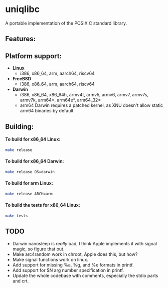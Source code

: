 # uniqlibc

A portable implementation of the POSIX C standard library.

## Features:

## Platform support:

- **Linux**
    - i386, x86_64, arm, aarch64, riscv64
- **FreeBSD**
    - i386, x86_64, arm, aarch64, riscv64
- **Darwin**
    - i386, x86_64, x86_64h, armv4t, armv5, armv6, armv7, armv7s, armv7k, arm64*, arm64e*, arm64_32*
    - arm64 Darwin requires a patched kernel, as XNU doesn't allow static arm64 binaries by default

## Building:

#### To build for x86_64 Linux:

```sh
make release
```

#### To build for x86_64 Darwin:

```sh
make release OS=darwin
```

#### To build for arm Linux:

```sh
make release ARCH=arm
```

#### To build the tests for x86_64 Linux:

```sh
make tests
```

## TODO
- Darwin nanosleep is *really* bad, I think Apple implements it with signal magic, so figure that out.
- Make arc4random work in chroot, Apple does this, but how?
- Make signal functions work on linux.
- Add support for missing %a, %g, and %e formats in printf.
- Add support for $N arg number specification in printf.
- Update the whole codebase with comments, especially the stdio parts and crt.
